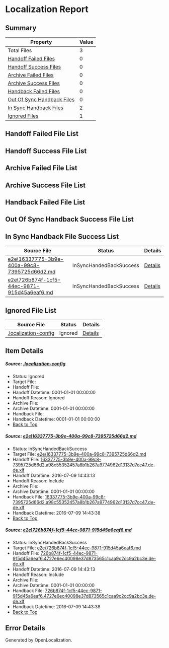 # <a name='report-top'></a> Localization Report

## Summary
 Property | Value 
 -------- | ----- 
 Total Files | 3
[ Handoff Failed Files ](#handoff-failed-list)| 0
[ Handoff Success Files ](#handoff-success-list)| 0
[ Archive Failed Files ](#archive-failed-list)| 0
[ Archive Success Files ](#archive-success-list)| 0
[ Handback Failed Files ](#handback-failed-list)| 0
[ Out Of Sync Handback Files ](#outofsync-handback-success-list)| 0
[ In Sync Handback Files ](#insync-handback-success-list)| 2
[ Ignored Files ](#ignored-list)| 1

## <a name='handoff-failed-list'></a> Handoff Failed File List

## <a name='handoff-success-list'></a> Handoff Success File List

## <a name='archive-failed-list'></a> Archive Failed File List

## <a name='archive-success-list'></a> Archive Success File List

## <a name='handback-failed-list'></a> Handback Failed File List

## <a name='outofsync-handback-success-list'></a> Out Of Sync Handback Success File List

## <a name='insync-handback-success-list'></a> In Sync Handback File Success List
 Source File | Status | Details 
 ----------- | ------ | ------- 
 [e2e\16337775-3b9e-400a-99c8-7395725d66d2.md](https://github.com/OpenLocalizationTestOrg/oltest/blob/7b0dc834861873157aa8ce51e17f8b41ab5b23e7/e2e/16337775-3b9e-400a-99c8-7395725d66d2.md) | InSyncHandedBackSuccess | [Details](#805ea3f144613059ecb85d72415a5031087d0d361)
 [e2e\726b874f-1cf5-44ec-9871-915d45a6eaf6.md](https://github.com/OpenLocalizationTestOrg/oltest/blob/7b0dc834861873157aa8ce51e17f8b41ab5b23e7/e2e/726b874f-1cf5-44ec-9871-915d45a6eaf6.md) | InSyncHandedBackSuccess | [Details](#90251b6969db86263c02effd6eb46ea81619f7c42)

## <a name='ignored-list'></a> Ignored File List
 Source File | Status | Details 
 ----------- | ------ | ------- 
 [.localization-config](https://github.com/OpenLocalizationTestOrg/oltest/blob/7b0dc834861873157aa8ce51e17f8b41ab5b23e7/.localization-config) | Ignored | [Details](#3d4f252ac210baf56311d7e97dcc2db10974dbd20)

## Item Details
##### <a name='3d4f252ac210baf56311d7e97dcc2db10974dbd20'></a> Source: [.localization-config](https://github.com/OpenLocalizationTestOrg/oltest/blob/7b0dc834861873157aa8ce51e17f8b41ab5b23e7/.localization-config)
* Status: Ignored
* Target File: 
* Handoff File: 
* Handoff Datetime: 0001-01-01 00:00:00
* Handoff Reason: Ignored
* Archive File: 
* Archive Datetime: 0001-01-01 00:00:00
* Handback File: 
* Handback Datetime: 0001-01-01 00:00:00
* [Back to Top](#report-top)

##### <a name='805ea3f144613059ecb85d72415a5031087d0d361'></a> Source: [e2e\16337775-3b9e-400a-99c8-7395725d66d2.md](https://github.com/OpenLocalizationTestOrg/oltest/blob/7b0dc834861873157aa8ce51e17f8b41ab5b23e7/e2e/16337775-3b9e-400a-99c8-7395725d66d2.md)
* Status: InSyncHandedBackSuccess
* Target File: [e2e\16337775-3b9e-400a-99c8-7395725d66d2.md](https://github.com/OpenLocalizationTestOrg/oltest-dede-fly/blob/7a277b760678f5cccf4970b38924a5fc0b3979ba/e2e/16337775-3b9e-400a-99c8-7395725d66d2.md)
* Handoff File: [16337775-3b9e-400a-99c8-7395725d66d2.a98c55352457a8b1b267a9774962d13137d7cc47.de-de.xlf](https://github.com/OpenLocalizationTestOrg/olhandoff-e2e/blob/024c050d393fbbfffac7a35b4627c2ec7c671254/ol-handoff/OpenLocalizationTestOrg/oltest-dede-fly/ci/ht/16337775-3b9e-400a-99c8-7395725d66d2.a98c55352457a8b1b267a9774962d13137d7cc47.de-de.xlf)
* Handoff Datetime: 2016-07-09 14:43:13
* Handoff Reason: Include
* Archive File: 
* Archive Datetime: 0001-01-01 00:00:00
* Handback File: [16337775-3b9e-400a-99c8-7395725d66d2.a98c55352457a8b1b267a9774962d13137d7cc47.de-de.xlf](https://github.com/OpenLocalizationTestOrg/olhandback-e2e/blob/25861bf5e59c01e964685620bf32989e4da42d7c/ol-handback/OpenLocalizationTestOrg/oltest-dede-fly/ci/ht/16337775-3b9e-400a-99c8-7395725d66d2.a98c55352457a8b1b267a9774962d13137d7cc47.de-de.xlf)
* Handback Datetime: 2016-07-09 14:43:38
* [Back to Top](#report-top)

##### <a name='90251b6969db86263c02effd6eb46ea81619f7c42'></a> Source: [e2e\726b874f-1cf5-44ec-9871-915d45a6eaf6.md](https://github.com/OpenLocalizationTestOrg/oltest/blob/7b0dc834861873157aa8ce51e17f8b41ab5b23e7/e2e/726b874f-1cf5-44ec-9871-915d45a6eaf6.md)
* Status: InSyncHandedBackSuccess
* Target File: [e2e\726b874f-1cf5-44ec-9871-915d45a6eaf6.md](https://github.com/OpenLocalizationTestOrg/oltest-dede-fly/blob/7a277b760678f5cccf4970b38924a5fc0b3979ba/e2e/726b874f-1cf5-44ec-9871-915d45a6eaf6.md)
* Handoff File: [726b874f-1cf5-44ec-9871-915d45a6eaf6.4727e6ec40098e37d873565c1caa9c2cc9a2bc3e.de-de.xlf](https://github.com/OpenLocalizationTestOrg/olhandoff-e2e/blob/024c050d393fbbfffac7a35b4627c2ec7c671254/ol-handoff/OpenLocalizationTestOrg/oltest-dede-fly/ci/ht/726b874f-1cf5-44ec-9871-915d45a6eaf6.4727e6ec40098e37d873565c1caa9c2cc9a2bc3e.de-de.xlf)
* Handoff Datetime: 2016-07-09 14:43:13
* Handoff Reason: Include
* Archive File: 
* Archive Datetime: 0001-01-01 00:00:00
* Handback File: [726b874f-1cf5-44ec-9871-915d45a6eaf6.4727e6ec40098e37d873565c1caa9c2cc9a2bc3e.de-de.xlf](https://github.com/OpenLocalizationTestOrg/olhandback-e2e/blob/25861bf5e59c01e964685620bf32989e4da42d7c/ol-handback/OpenLocalizationTestOrg/oltest-dede-fly/ci/ht/726b874f-1cf5-44ec-9871-915d45a6eaf6.4727e6ec40098e37d873565c1caa9c2cc9a2bc3e.de-de.xlf)
* Handback Datetime: 2016-07-09 14:43:38
* [Back to Top](#report-top)


## Error Details

Generated by OpenLocalization.
